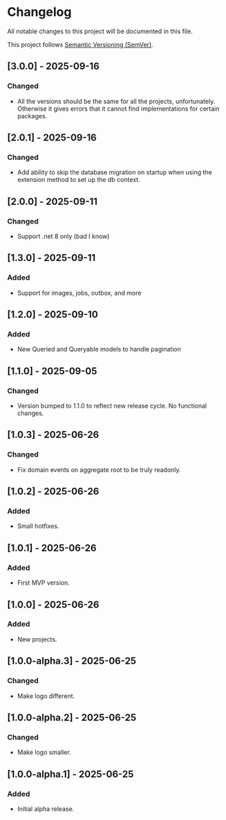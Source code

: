 # Changelog

All notable changes to this project will be documented in this file.

This project follows [Semantic Versioning (SemVer)](https://semver.org/).

## [3.0.0] - 2025-09-16

### Changed

- All the versions should be the same for all the projects, unfortunately. Otherwise it gives errors that it cannot find implementations for certain packages.

## [2.0.1] - 2025-09-16

### Changed

- Add ability to skip the database migration on startup when using the extension method to set up the db context.

## [2.0.0] - 2025-09-11

### Changed

- Support .net 8 only (bad I know)

## [1.3.0] - 2025-09-11

### Added

- Support for images, jobs, outbox, and more

## [1.2.0] - 2025-09-10

### Added

- New Queried and Queryable models to handle pagination

## [1.1.0] - 2025-09-05

### Changed

- Version bumped to 1.1.0 to reflect new release cycle. No functional changes.

## [1.0.3] - 2025-06-26

### Changed

- Fix domain events on aggregate root to be truly readonly.

## [1.0.2] - 2025-06-26

### Added

- Small hotfixes.

## [1.0.1] - 2025-06-26

### Added

- First MVP version.

## [1.0.0] - 2025-06-26

### Added

- New projects.

## [1.0.0-alpha.3] - 2025-06-25

### Changed

- Make logo different.

## [1.0.0-alpha.2] - 2025-06-25

### Changed

- Make logo smaller.

## [1.0.0-alpha.1] - 2025-06-25

### Added

- Initial alpha release.
